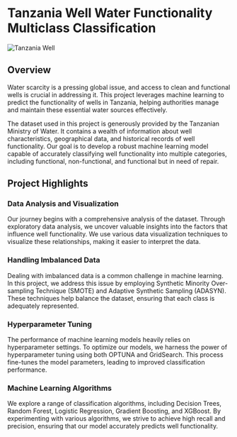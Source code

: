 # Tanzania Well Water Functionality Multiclass Classification

![Tanzania Well](well_water.jpg)

## Overview

Water scarcity is a pressing global issue, and access to clean and functional wells is crucial in addressing it. This project leverages machine learning to predict the functionality of wells in Tanzania, helping authorities manage and maintain these essential water sources effectively.

The dataset used in this project is generously provided by the Tanzanian Ministry of Water. It contains a wealth of information about well characteristics, geographical data, and historical records of well functionality. Our goal is to develop a robust machine learning model capable of accurately classifying well functionality into multiple categories, including functional, non-functional, and functional but in need of repair.

## Project Highlights

### Data Analysis and Visualization

Our journey begins with a comprehensive analysis of the dataset. Through exploratory data analysis, we uncover valuable insights into the factors that influence well functionality. We use various data visualization techniques to visualize these relationships, making it easier to interpret the data.

### Handling Imbalanced Data

Dealing with imbalanced data is a common challenge in machine learning. In this project, we address this issue by employing Synthetic Minority Over-sampling Technique (SMOTE) and Adaptive Synthetic Sampling (ADASYN). These techniques help balance the dataset, ensuring that each class is adequately represented.

### Hyperparameter Tuning

The performance of machine learning models heavily relies on hyperparameter settings. To optimize our models, we harness the power of hyperparameter tuning using both OPTUNA and GridSearch. This process fine-tunes the model parameters, leading to improved classification performance.

### Machine Learning Algorithms

We explore a range of classification algorithms, including Decision Trees, Random Forest, Logistic Regression, Gradient Boosting, and XGBoost. By experimenting with various algorithms, we strive to achieve high recall and precision, ensuring that our model accurately predicts well functionality.

